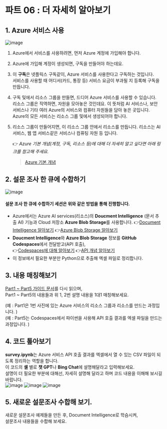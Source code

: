 # 파트 06 : 더 자세히 알아보기

## 1. Azure 서비스 사용


![image](https://github.com/pmj-chosim/Collect_Survey_Result/assets/114579651/80320bb2-d1fd-4569-bc03-b0cca49b5f03)

1. Azure에서 서비스를 사용하려면, 먼저 Azure 계정에 가입해야 합니다.  
1. Azure에 가입해 계정이 생성되면, 구독을 만들어야 하는데요.  
1. 이 **구독**은 넷플릭스 구독같이, Azure 서비스를 사용한다고 구독하는 것입니다.  
 서비스를 사용할 때 어디서(카드, 통장 등) 서비스 요금이 부과될 지 등록해 구독을 만듭니다.  
1. 구독 및에서 리소스 그룹을 만들면, 드디어 Azure 서비스를 사용할 수 있습니다.  
   리소스 그룹은 직역하면, 자원을 모아놓은 것인데요. 이 뜻처럼 AI 서비스나, 보안 서비스나 기타 여러 Azure의 서비스와 컴퓨터 자원들을 담아 놓은 곳입니다.
    Azure의 모든 서비스는 리소스 그룹 및에서 생성되어야 합니다.  
  
1. 리소스 그룹이 만들어지면, 이 리소스 그룹 안에서 리소스를 만듭니다.
   리소스는 AI 서비스, 웹 앱 서비스같은 서비스나 컴퓨팅 자원 등 입니다.

   👉 _Azure 기본 개념(계정, 구독, 리소스 등)에 대해 더 자세히 알고 싶다면 아래 링크를 참고해 주세요._
   > [Azure 기본 개념](https://woowah.tistory.com/4)  
  
## 2. 설문 조사 한 큐에 수합하기

![image](https://github.com/pmj-chosim/Collect_Survey_Result/assets/114579651/026a0300-b228-42f9-acc8-2e474bfb754b)


 #### 설문 조사 한 큐에 수합하기 세션은 위와 같은 방법을 통해 진행합니다.

   * Azure에서는  Azure AI services(리소스)의 **Doucment Intelligence** (문서 추출 AI) 기능과 Cloud 저장소 **Azure Blob Storage**를 사용합니다.
        👉[Document Intelligence 알아보기](https://learn.microsoft.com/ko-kr/azure/ai-services/document-intelligence/overview?view=doc-intel-4.0.0)
        👉[Azure Blob Storage 알아보기](https://learn.microsoft.com/ko-kr/azure/storage/blobs/storage-blobs-introduction)
   * **Doucment Intelligence**와 **Azure Blob Storage** 정보를 **GitHub Codespaces**에서 전달받고(API 호출), <br>
        👉[Codespaces에 대해 알아보기](https://docs.github.com/ko/codespaces/overview)
        👉[API 개념 알아보기](https://www.redhat.com/ko/topics/api/what-are-application-programming-interfaces)
   * 이 정보에서 필요한 부분만 Python으로 추출해 엑셀 파일로 정리합니다.   

 ## 3. 내용 매칭해보기
 [Part1 ~ Part5 가이드 문서](https://github.com/pmj-chosim/Collect_Survey_Result/blob/main/sessionguide/Part01.md)를 다시 읽으며, <br>
 Part1 ~ Part5의 내용들과 위 1, 2번 설명 내용을 1대1 매칭해보세요.  
   
 (예 : Part1은 1번 사진에 있는 Azure 서비스의 리소스 그룹과 리소스를 만드는 과정입니다. )  
 (예 : Part5는 Codespaces에서 파이썬을 사용해 API 호출 결과를 엑셀 파일을 만드는 과정입니다. )


 ## 4. 코드 톺아보기
 **survey.ipynb**는 Azure 서비스 API 호출 결과를 엑셀에서 열 수 있는 CSV 파일이 되도록 정리하는 역할을 합니다.  
 이 코드의 **셀** 별로 **챗 GPT**나 **Bing Chat**에 설명해달라고 입력해보세요.  
 설명이 더 필요한 부분에 대해선, 자세히 설명해 달라고 하며 코드 내용을 이해해 보시길 바랍니다.  
 ![image](https://github.com/pmj-chosim/Collect_Survey_Result/assets/114579651/7d5efff9-f2b8-4ecd-86e1-110c3fe69a83)
![image](https://github.com/pmj-chosim/Collect_Survey_Result/assets/114579651/4d9d678a-198e-4d09-aac1-f39c571a8e97)
![image](https://github.com/pmj-chosim/Collect_Survey_Result/assets/114579651/cf2b4b18-c33e-44f5-9c06-1267a15a4894)

 
## 5. 새로운 설문조사 수합해 보기.
새로운 설문조사 예제들을 만든 후, Document Intelligence로 학슴시켜, <br>
설문조사 내용들을 수합해 보세요.
